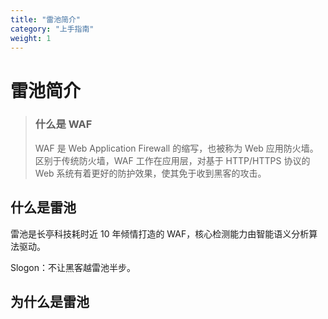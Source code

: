 ```yaml
---
title: "雷池简介"
category: "上手指南"
weight: 1
---
```


# 雷池简介

> ### 什么是 WAF
> WAF 是 Web Application Firewall 的缩写，也被称为 Web 应用防火墙。区别于传统防火墙，WAF 工作在应用层，对基于 HTTP/HTTPS 协议的 Web 系统有着更好的防护效果，使其免于收到黑客的攻击。

## 什么是雷池

雷池是长亭科技耗时近 10 年倾情打造的 WAF，核心检测能力由智能语义分析算法驱动。

Slogon：不让黑客越雷池半步。

## 为什么是雷池